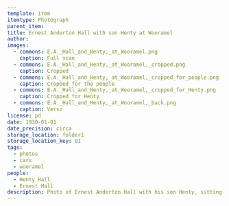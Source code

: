 ```yaml
---
template: item
itemtype: Photograph
parent_item: 
title: Ernest Anderton Hall with son Henty at Wooramel
author: 
images:
  - commons: E.A._Hall_and_Henty,_at_Wooramel.png
    caption: Full scan
  - commons: E.A._Hall_and_Henty,_at_Wooramel,_cropped.png
    caption: Cropped
  - commons: E.A._Hall_and_Henty,_at_Wooramel,_cropped_for_people.png
    caption: Cropped for the people
  - commons: E.A._Hall_and_Henty,_at_Wooramel,_cropped_for_Henty.png
    caption: Cropped for Henty
  - commons: E.A._Hall_and_Henty,_at_Wooramel,_back.png
    caption: Verso
license: pd
date: 1930-01-01
date_precision: circa
storage_location: folder1
storage_location_key: 81
tags:
  - photos
  - cars
  - wooramel
people:
  - Henty Hall
  - Ernest Hall
description: Photo of Ernest Anderton Hall with his son Henty, sitting in a car, at Wooramel Station in Western Australia.
---
```

